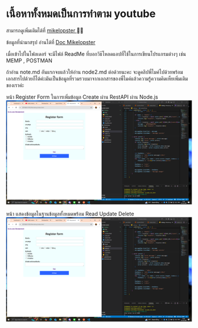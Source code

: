 # เนื้อหาทั้งหมดเป็นการทำตาม youtube
สามารถดูเพิ่มเติมได้ที่ [mikelopster ](https://youtu.be/C5kv44Srv7w?si=GEVItPvXE9NbD_n6)🧑‍💻

ข้อมูลที่นำมาสรุป  อ่านได้ที่ [Doc Mikelopster](https://docs.mikelopster.dev/c/web101/chapter-7/intro)

เมื่อเข้าไปในโฟลเดอร์ จะมีไฟล์ ReadMe ที่บอกวิธ๊โหลดแอปที่ใช้ในการเขียนโปรแกรมต่างๆ เช่น MEMP , POSTMAN

ถ้าอ่าน note.md อันแรกจบแล้วให้อ่าน node2.md ต่อด้วยนะคะ จะดูคลิปพี่ไมค์ไปด้วยพร้อมเอกสารไปด้วยก็ได้ค่ะมันเป็นข้อมูลที่รวมรวบมาจากเอกสารของพี่ไมค์แล้วความรู้ความคิดเห็ยเพิ่มเติมของเราค่ะ 

หน้า Register Form ในการเพิ่มข้อมูล Create ผ่าน RestAPI ผ่าน Node.js
 ![alt text](<Node.js/img/Screenshot (102).png>)

 หน้า แสดงข้อมูลในฐานข้อมูลทั้งหมดพร้อม Read Update Delete
 ![alt text](<Node.js/img/Screenshot (102).png>)

